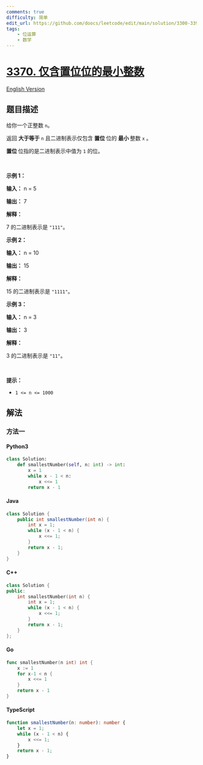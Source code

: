 ```yaml
---
comments: true
difficulty: 简单
edit_url: https://github.com/doocs/leetcode/edit/main/solution/3300-3399/3370.Smallest%20Number%20With%20All%20Set%20Bits/README.md
tags:
    - 位运算
    - 数学
---
```


<!-- problem:start -->

# [3370. 仅含置位位的最小整数](https://leetcode.cn/problems/smallest-number-with-all-set-bits)

[English Version](/solution/3300-3399/3370.Smallest%20Number%20With%20All%20Set%20Bits/README_EN.md)

## 题目描述

<!-- description:start -->

<p>给你一个正整数 <code>n</code>。</p>

<p>返回&nbsp;<strong>大于等于</strong> <code>n</code>&nbsp;且二进制表示仅包含&nbsp;<strong>置位&nbsp;</strong>位的&nbsp;<strong>最小&nbsp;</strong>整数 <code>x</code>&nbsp;。</p>

<p><strong>置位&nbsp;</strong>位指的是二进制表示中值为 <code>1</code> 的位。</p>

<p>&nbsp;</p>

<p><strong class="example">示例 1：</strong></p>

<div class="example-block">
<p><strong>输入：</strong> <span class="example-io">n = 5</span></p>

<p><strong>输出：</strong> <span class="example-io">7</span></p>

<p><strong>解释：</strong></p>

<p>7 的二进制表示是 <code>"111"</code>。</p>
</div>

<p><strong class="example">示例 2：</strong></p>

<div class="example-block">
<p><strong>输入：</strong> <span class="example-io">n = 10</span></p>

<p><strong>输出：</strong> <span class="example-io">15</span></p>

<p><strong>解释：</strong></p>

<p>15 的二进制表示是 <code>"1111"</code>。</p>
</div>

<p><strong class="example">示例 3：</strong></p>

<div class="example-block">
<p><strong>输入：</strong> <span class="example-io">n = 3</span></p>

<p><strong>输出：</strong> <span class="example-io">3</span></p>

<p><strong>解释：</strong></p>

<p>3 的二进制表示是 <code>"11"</code>。</p>
</div>

<p>&nbsp;</p>

<p><strong>提示：</strong></p>

<ul>
	<li><code>1 &lt;= n &lt;= 1000</code></li>
</ul>

<!-- description:end -->

## 解法

<!-- solution:start -->

### 方法一

<!-- tabs:start -->

#### Python3

```python
class Solution:
    def smallestNumber(self, n: int) -> int:
        x = 1
        while x - 1 < n:
            x <<= 1
        return x - 1
```

#### Java

```java
class Solution {
    public int smallestNumber(int n) {
        int x = 1;
        while (x - 1 < n) {
            x <<= 1;
        }
        return x - 1;
    }
}
```

#### C++

```cpp
class Solution {
public:
    int smallestNumber(int n) {
        int x = 1;
        while (x - 1 < n) {
            x <<= 1;
        }
        return x - 1;
    }
};
```

#### Go

```go
func smallestNumber(n int) int {
	x := 1
	for x-1 < n {
		x <<= 1
	}
	return x - 1
}
```

#### TypeScript

```ts
function smallestNumber(n: number): number {
    let x = 1;
    while (x - 1 < n) {
        x <<= 1;
    }
    return x - 1;
}
```

<!-- tabs:end -->

<!-- solution:end -->

<!-- problem:end -->
